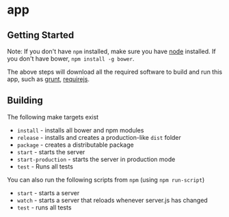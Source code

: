 # app

## Getting Started

Note: If you don't have `npm` installed, make sure you have
[node](http://nodejs.com) installed. If you don't have bower,
`npm install -g bower`.

The above steps will download all the required software to
build and run this app, such as [grunt](http://gruntjs.com),
[requirejs](http://requirejs.org).

## Building

The following make targets exist

* `install` - installs all bower and npm modules
* `release` - installs and creates a production-like `dist` folder
* `package` - creates a distributable package
* `start` - starts the server
* `start-production` - starts the server in production mode
* `test` - Runs all tests

You can also run the following scripts from `npm` (using `npm run-script`)

* `start` - starts a server
* `watch` - starts a server that reloads whenever server.js has changed
* `test` - runs all tests

